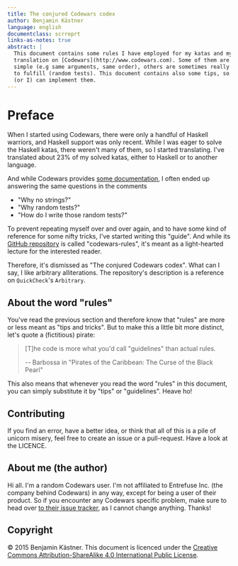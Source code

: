 ```yaml
---
title: The conjured Codewars codex
author: Benjamin Kästner
language: english
documentclass: scrreprt
links-as-notes: true
abstract: |
  This document contains some rules I have employed for my katas and my
  translation on [Codewars](http://www.codewars.com). Some of them are very
  simple (e.g same arguments, same order), others are sometimes really hard
  to fulfill (random tests). This document contains also some tips, so that you
  (or I) can implement them.
---
```


Preface
=======

When I started using Codewars, there were only a handful of Haskell warriors,
and Haskell support was only recent. While I was eager to solve the Haskell
katas, there weren't many of them, so I started translating. I've translated
about 23% of my solved katas, either to Haskell or to another language.

And while Codewars provides
[some documentation](http://www.codewars.com/docs/kata-creator), I often ended
up answering the same questions in the comments

- "Why no strings?"
- "Why random tests?"
- "How do I write those random tests?"

To prevent repeating myself over and over again, and to have some kind of
reference for some nifty tricks, I've started writing this "guide". And while
its [GitHub repository](https://github.com/bkaestner/codewars-rules) is called
"codewars-rules", it's meant as a light-hearted lecture for the interested
reader.

Therefore, it's dismissed as "The conjured Codewars codex". What can I say, I
like arbitrary alliterations. The repository's description is a reference on
`QuickCheck`'s `Arbitrary`.

About the word "rules"
----------------------

You've read the previous section and therefore know that "rules" are more or
less meant as "tips and tricks". But to make this a little bit more distinct,
let's quote a (fictitious) pirate:

> [T]he code is more what you'd call "guidelines" than actual rules.
>
> -- Barbossa in "Pirates of the Caribbean: The Curse of the Black Pearl"

This also means that whenever you read the word "rules" in this document, you
can simply substitute it by "tips" or "guidelines". Heave ho!


Contributing
------------

If you find an error, have a better idea, or think that all of this is a
pile of unicorn misery, feel free to create an issue or a pull-request.
Have a look at the LICENCE.


About me (the author)
-----------------
Hi all. I'm a random Codewars user. I'm not affiliated to Entrefuse Inc.
(the company behind Codewars) in any way, except for being a user of their
product. So if you encounter any Codewars specific problem, make sure
to head over [to their issue tracker](https://github.com/Codewars/codewars.com/issues),
as I cannot change anything. Thanks!


Copyright
---------
&copy; 2015 Benjamin Kästner. This document is licenced under the [Creative
Commons Attribution-ShareAlike 4.0 International Public License][CC-BY-SA].

 [CC-BY-SA]: http://creativecommons.org/licenses/by-sa/4.0/.